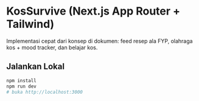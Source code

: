 # KosSurvive (Next.js App Router + Tailwind)

Implementasi cepat dari konsep di dokumen: feed resep ala FYP, olahraga kos + mood tracker, dan belajar kos.

## Jalankan Lokal

```bash
npm install
npm run dev
# buka http://localhost:3000
```
